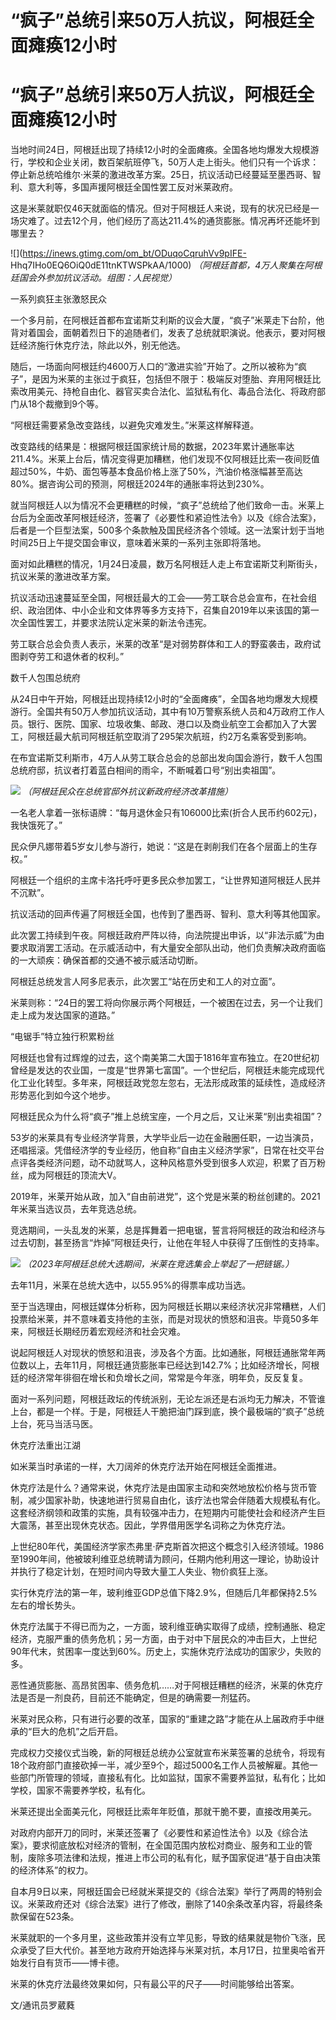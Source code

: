 # “疯子”总统引来50万人抗议，阿根廷全面瘫痪12小时

# “疯子”总统引来50万人抗议，阿根廷全面瘫痪12小时

当地时间24日，阿根廷出现了持续12小时的全面瘫痪。全国各地均爆发大规模游行，学校和企业关闭，数百架航班停飞，50万人走上街头。他们只有一个诉求：停止新总统哈维尔·米莱的激进改革方案。25日，抗议活动已经蔓延至墨西哥、智利、意大利等，多国声援阿根廷全国性罢工反对米莱政府。

这是米莱就职仅46天就面临的情况。但对于阿根廷人来说，现有的状况已经是一场灾难了。过去12个月，他们经历了高达211.4%的通货膨胀。情况再坏还能坏到哪里去？

![](https://inews.gtimg.com/om_bt/ODuqoCqruhVv9pIFE-
Hhq7IHo0EQ6OiQ0dE11tnKTWSPkAA/1000) _（阿根廷首都，4万人聚集在阿根廷国会外参加抗议活动。组图：人民视觉）_

一系列疯狂主张激怒民众

一个多月前，在阿根廷首都布宜诺斯艾利斯的议会大厦，“疯子”米莱走下台阶，他背对着国会，面朝着烈日下的追随者们，发表了总统就职演说。他表示，要对阿根廷经济施行休克疗法，除此以外，别无他选。

随后，一场面向阿根廷约4600万人口的“激进实验”开始了。之所以被称为“疯子”，是因为米莱的主张过于疯狂，包括但不限于：极端反对堕胎、弃用阿根廷比索改用美元、持枪自由化、器官买卖合法化、监狱私有化、毒品合法化、将政府部门从18个裁撤到9个等。

“阿根廷需要紧急改变路线，以避免灾难发生。”米莱这样解释道。

改变路线的结果是：根据阿根廷国家统计局的数据，2023年累计通胀率达211.4%。米莱上台后，情况变得更加糟糕，他们发现不仅阿根廷比索一夜间贬值超过50%，牛奶、面包等基本食品价格上涨了50%，汽油价格涨幅甚至高达80%。据咨询公司的预测，阿根廷2024年的通胀率将达到230%。

就当阿根廷人以为情况不会更糟糕的时候，“疯子”总统给了他们致命一击。米莱上台后为全面改革阿根廷经济，签署了《必要性和紧迫性法令》以及《综合法案》，后者是一个巨型法案，500多个条款触及国民经济各个领域。这一法案计划于当地时间25日上午提交国会审议，意味着米莱的一系列主张即将落地。

面对如此糟糕的情况，1月24日凌晨，数万名阿根廷人走上布宜诺斯艾利斯街头，抗议米莱的激进改革方案。

抗议活动迅速蔓延至全国，阿根廷最大的工会——劳工联合总会宣布，在社会组织、政治团体、中小企业和文体界等多方支持下，召集自2019年以来该国的第一次全国性罢工，并要求法院认定米莱的新法令违宪。

劳工联合总会负责人表示，米莱的改革“是对弱势群体和工人的野蛮袭击，政府试图剥夺劳工和退休者的权利。”

数千人包围总统府

从24日中午开始，阿根廷出现持续12小时的“全面瘫痪”，全国各地均爆发大规模游行。全国共有50万人参加抗议活动，其中有10万警察系统人员和4万政府工作人员。银行、医院、国家、垃圾收集、邮政、港口以及商业航空工会都加入了大罢工，阿根廷最大航司阿根廷航空取消了295架次航班，约2万名乘客受到影响。

在布宜诺斯艾利斯市，4万人从劳工联合总会的总部出发向国会游行，数千人包围总统府邸，抗议者打着蓝白相间的雨伞，不断喊着口号“别出卖祖国”。

![](https://inews.gtimg.com/om_bt/Oj3S4AcVubixYt6VagsRFTcRSuNyltrsUyRDiFhk_pIUUAA/1000)
_（阿根廷民众在总统官邸外抗议新政府经济改革措施）_

一名老人拿着一张标语牌：“每月退休金只有106000比索(折合人民币约602元)，我快饿死了。”

民众伊凡娜带着5岁女儿参与游行，她说：“这是在剥削我们在各个层面上的生存权。”

阿根廷一个组织的主席卡洛托呼吁更多民众参加罢工，“让世界知道阿根廷人民并不沉默”。

抗议活动的回声传遍了阿根廷全国，也传到了墨西哥、智利、意大利等其他国家。

此次罢工持续到午夜。阿根廷政府严阵以待，向法院提出申诉，以“非法示威”为由要求取消罢工活动。在示威活动中，有大量安全部队出动，他们负责解决政府面临的一大顽疾：确保首都的交通不被示威活动切断。

阿根廷总统发言人阿多尼表示，此次罢工“站在历史和工人的对立面”。

米莱则称：“24日的罢工将向你展示两个阿根廷，一个被困在过去，另一个让我们走上成为发达国家的道路。”

“电锯手”特立独行积累粉丝

阿根廷也曾有过辉煌的过去，这个南美第二大国于1816年宣布独立。在20世纪初曾经是发达的农业国，一度是“世界第七富国”。一个世纪后，阿根廷未能完成现代化工业化转型。多年来，阿根廷政党忽左忽右，无法形成政策的延续性，造成经济形势恶化到如今这个地步。

阿根廷民众为什么将“疯子”推上总统宝座，一个月之后，又让米莱“别出卖祖国”？

53岁的米莱具有专业经济学背景，大学毕业后一边在金融圈任职，一边当演员，还唱摇滚。凭借经济学的专业经历，他自称“自由主义经济学家”，日常在社交平台点评各类经济问题，动不动就骂人，这种风格意外受到很多人欢迎，积累了百万粉丝，成为阿根廷的顶流大V。

2019年，米莱开始从政，加入“自由前进党”，这个党是米莱的粉丝创建的。2021年米莱当选议员，去年竞选总统。

竞选期间，一头乱发的米莱，总是挥舞着一把电锯，誓言将阿根廷的政治和经济与过去切割，甚至扬言“炸掉”阿根廷央行，让他在年轻人中获得了压倒性的支持率。

![](https://inews.gtimg.com/om_bt/OndHOPIL57NMaiKsIt0_FRmaDonmMrs56S3LwKSW9LAkwAA/1000)
_（2023年阿根廷总统大选期间，米莱在竞选集会上举起了一把链锯。）_

去年11月，米莱在总统大选中，以55.95%的得票率成功当选。

至于当选理由，阿根廷媒体分析称，因为阿根廷长期以来经济状况非常糟糕，人们投票给米莱，并不意味着支持他的主张，而是对现状的愤怒和沮丧。毕竟50多年来，阿根廷长期经历着宏观经济和社会灾难。

说起阿根廷人对现状的愤怒和沮丧，涉及各个方面。比如通胀，阿根廷通胀常年两位数以上，去年11月，阿根廷通货膨胀率已经达到142.7%；比如经济增长，阿根廷的经济常年徘徊在增长和负增长之间，常常是今年涨，明年负，反反复复。

面对一系列问题，阿根廷政坛的传统派别，无论左派还是右派均无力解决，不管谁上台，都是一个样。于是，阿根廷人干脆把油门踩到底，换个最极端的“疯子”总统上台，死马当活马医。

休克疗法重出江湖

如米莱当时承诺的一样，大刀阔斧的休克疗法开始在阿根廷全面推进。

休克疗法是什么？通常来说，休克疗法是由国家主动和突然地放松价格与货币管制，减少国家补助，快速地进行贸易自由化，该疗法也常会伴随着大规模私有化。这套经济纲领和政策的实施，具有较强冲击力，在短期内可能使社会和经济产生巨大震荡，甚至出现休克状态。因此，学界借用医学名词称之为休克疗法。

上世纪80年代，美国经济学家杰弗里·萨克斯首次把这个概念引入经济领域。1986至1990年间，他被玻利维亚总统聘请为顾问，任期内他利用这一理论，协助设计并执行了稳定计划，在短时间内导致大量工人失业、物价疯狂上涨。

实行休克疗法的第一年，玻利维亚GDP总值下降2.9%，但随后几年都保持2.5%左右的增长势头。

休克疗法属于不得已而为之，一方面，玻利维亚确实取得了成绩，控制通胀、稳定经济，克服严重的债务危机；另一方面，由于对中下层民众的冲击巨大，上世纪90年代末，贫困率一度达到60%。历史上，实施休克疗法成功的国家少，失败的多。

恶性通货膨胀、高昂贫困率、债务危机……对于阿根廷糟糕的经济，米莱的休克疗法是否是一剂良药，目前还不能确定，但是的确需要一剂猛药。

米莱对民众称，只有进行必要的改革，国家的“重建之路”才能在从上届政府手中继承的“巨大的危机”之后开启。

完成权力交接仪式当晚，新的阿根廷总统办公室就宣布米莱签署的总统令，将现有18个政府部门直接砍掉一半，减少至9个，超过5000名工作人员被解雇。其他一些部门所管理的领域，直接私有化。比如监狱，国家不需要养监狱，私有化；比如学校，国家不需要养学校，私有化。

米莱还提出全面美元化，阿根廷比索年年贬值，那就干脆不要，直接改用美元。

对政府内部开刀的同时，米莱还签署了《必要性和紧迫性法令》以及《综合法案》，要求彻底放松对经济的管制，在全国范围内放松对商业、服务和工业的管制，废除多项法律和法规，推进上市公司的私有化，赋予国家促进“基于自由决策的经济体系”的权力。

自本月9日以来，阿根廷国会已经就米莱提交的《综合法案》举行了两周的特别会议。米莱政府还对《综合法案》进行了修改，删除了140余条改革内容，将最终条款保留在523条。

米莱就职的一个多月里，这些政策并没有立竿见影，导致的结果就是物价飞涨，民众承受了巨大代价。甚至地方政府开始选择与米莱对抗，本月17日，拉里奥哈省开始发行自有货币——博卡德。

米莱的休克疗法最终效果如何，只有最公平的尺子——时间能够给出答案。

文/通讯员罗葳蕤


